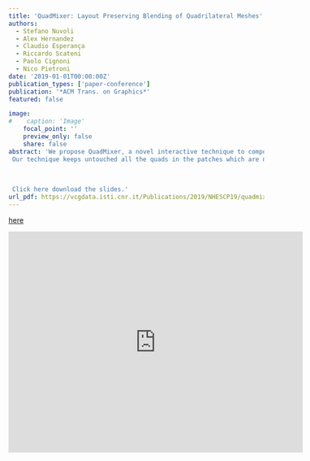 ```yaml
---
title: 'QuadMixer: Layout Preserving Blending of Quadrilateral Meshes'
authors:
  - Stefano Nuvoli
  - Alex Hernandez
  - Claudio Esperança
  - Riccardo Scateni
  - Paolo Cignoni
  - Nico Pietroni
date: '2019-01-01T00:00:00Z'
publication_types: ['paper-conference']
publication: '*ACM Trans. on Graphics*'
featured: false

image:
#    caption: 'Image'
    focal_point: ''
    preview_only: false
    share: false
abstract: 'We propose QuadMixer, a novel interactive technique to compose quad mesh components preserving the majority of the original layouts. Quad Layout is a crucial property for many applications since it conveys important information that would otherwise be destroyed by techniques that aim only at preserving shape.
 Our technique keeps untouched all the quads in the patches which are not involved in the blending. We  rst perform robust boolean operations on the corresponding triangle meshes. Then we use this result to identify and build new surface patches for small regions neighboring the intersection curves. These blending patches are carefully quadrangulated respecting boundary constraints and stitched back to the untouched parts of the original models. The resulting mesh preserves the designed edge  ow that, by construction, is captured and incorporated to the new quads as much as possible. We present our technique in an interactive tool to show its usability and robustness.
 
 
 
 Click here download the slides.'
url_pdf: https://vcgdata.isti.cnr.it/Publications/2019/NHESCP19/quadmixer_author_version.pdf
---
```

[here](https://vcgdata.isti.cnr.it/Publicstions/2019/NHESCP19/quadmixer.pptx)

<iframe width="580" height="435" src="https://www.youtube.com/embed/mOgC8lFE6tI" frameborder="0" allow="accelerometer; autoplay; encrypted-media; gyroscope; picture-in-picture" frameborder="0" allowfullscreen>

